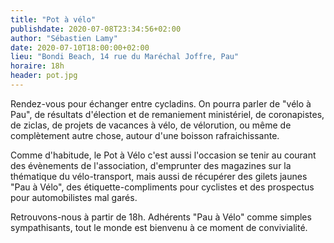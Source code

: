 ```yaml
---
title: "Pot à vélo"
publishdate: 2020-07-08T23:34:56+02:00
author: "Sébastien Lamy"
date: 2020-07-10T18:00:00+02:00
lieu: "Bondi Beach, 14 rue du Maréchal Joffre, Pau"
horaire: 18h
header: pot.jpg
---
```


Rendez-vous pour échanger entre cycladins. On pourra parler de "vélo à Pau", 
 de résultats d'élection et de remaniement ministériel, de coronapistes, de ziclas, de projets de vacances à vélo, de vélorution, ou même de complètement autre chose, autour d'une boisson rafraichissante.

<!--more-->

Comme d'habitude, le Pot à Vélo c'est aussi l'occasion se tenir au courant des 
évènements de l'association, d'emprunter des magazines sur la thématique du 
vélo-transport, mais aussi de récupérer des gilets jaunes "Pau à Vélo", des 
étiquette-compliments pour cyclistes et des prospectus pour automobilistes mal 
garés.

Retrouvons-nous à partir de 18h. Adhérents "Pau à Vélo" comme simples 
sympathisants, tout le monde est bienvenu à ce moment de convivialité.
